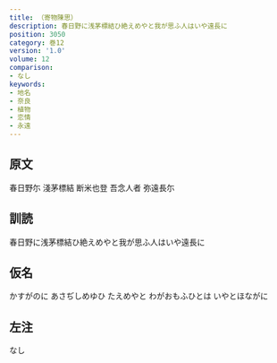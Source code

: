 ```yaml
---
title: （寄物陳思）
description: 春日野に浅茅標結ひ絶えめやと我が思ふ人はいや遠長に
position: 3050
category: 巻12
version: '1.0'
volume: 12
comparison:
- なし
keywords:
- 地名
- 奈良
- 植物
- 恋情
- 永遠
---
```


## 原文

春日野尓 淺茅標結 断米也登 吾念人者 弥遠長尓

## 訓読

春日野に浅茅標結ひ絶えめやと我が思ふ人はいや遠長に

## 仮名

かすがのに あさぢしめゆひ たえめやと わがおもふひとは いやとほながに

## 左注

なし
